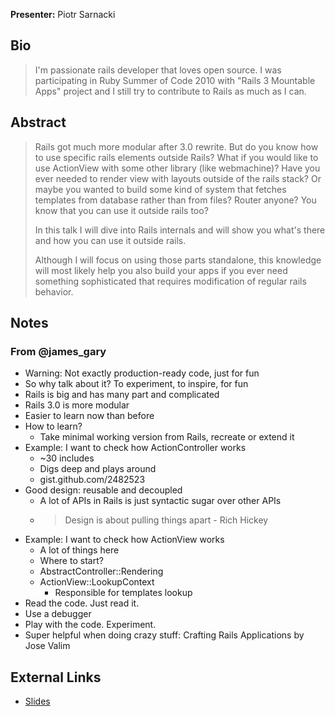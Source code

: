 **Presenter:** Piotr Sarnacki

## Bio

> I'm passionate rails developer that loves open source. I was participating in Ruby Summer of Code 2010 with "Rails 3 Mountable Apps" project and I still try to contribute to Rails as much as I can.

## Abstract

> Rails got much more modular after 3.0 rewrite. But do you know how to use specific rails elements outside Rails? What if you would like to use ActionView with some other library (like webmachine)? Have you ever needed to render view with layouts outside of the rails stack? Or maybe you wanted to build some kind of system that fetches templates from database rather than from files? Router anyone? You know that you can use it outside rails too?
>
> In this talk I will dive into  Rails internals and will show you what's there and how you can use it outside rails.
>
> Although I will focus on using those parts standalone, this knowledge will most likely help you also build your apps if you ever need something sophisticated that requires modification of regular rails behavior.

## Notes

### From @james\_gary

* Warning: Not exactly production-ready code, just for fun
* So why talk about it? To experiment, to inspire, for fun
* Rails is big and has many part and complicated
* Rails 3.0 is more modular
* Easier to learn now than before
* How to learn?
  * Take minimal working version from Rails, recreate or extend it
* Example: I want to check how ActionController works
  * ~30 includes
  * Digs deep and plays around
  * gist.github.com/2482523
* Good design: reusable and decoupled
  * A lot of APIs in Rails is just syntactic sugar over other APIs
  * > Design is about pulling things apart - Rich Hickey
* Example: I want to check how ActionView works
  * A lot of things here
  * Where to start?
  * AbstractController::Rendering
  * ActionView::LookupContext
    * Responsible for templates lookup
* Read the code. Just read it.
* Use a debugger
* Play with the code. Experiment.
* Super helpful when doing crazy stuff: Crafting Rails Applications by Jose Valim

## External Links

* [Slides](bit.ly/using-rails-without-rails)
